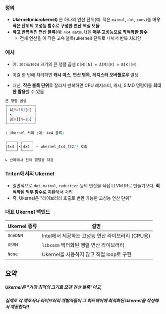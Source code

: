 ### 정의

- **Ukernel(microkernel)** 은 하나의 연산 단위(예: 작은 `matmul`, `dot`, `conv`)를 **매우 작은 단위의 고성능 함수로 구성한 연산 핵심 모듈**
- **작고 반복적인 연산 블록**(예: `4x4 matmul`)을 **매우 고성능으로 최적화한 함수**
	- 전체 연산을 이 작은 고속 블록(ukernel) 단위로 나눠서 반복 처리함

### 예시
- 예: `1024x1024` 크기의 큰 행렬 곱셈
	`C[M][N] = A[M][K] × B[K][N]`

- 이걸 한 번에 처리하면 **캐시 미스**, **연산 병목**, **레지스터 오버플로우** 발생
- 대신, **작은 블록 단위**로 잘라서 반복하면 CPU 레지스터, 캐시, SIMD 명령어를 **최대한 활용**할 수 있음
```css
큰 행렬 곱셈
┌────────────┐
│ A[M=16][K] │
│ ×          │
│ B[K][N=16] │
└────────────┘

↓ Ukernel 처리 (예: 4x4 블록)

┌────┐ ┌────┐
│4x4 │×│4x4 │ ← ukernel_4x4_f32() 호출
└────┘ └────┘

↳ 반복해서 전체 행렬을 채움
```

### Triton에서의 Ukernel

- 일반적으로 `dot`, `matmul`, `reduction` 등의 연산을 직접 LLVM IR로 만들기보다, **최적화된 외부 함수로 치환**해서 처리
- 즉, Ukernel은 "라이브러리 호출로 변환 가능한 고성능 연산 단위"

### 대표 Ukernel 백엔드

|Ukernel 종류|설명|
|---|---|
|`OneDNN`|Intel에서 제공하는 고성능 연산 라이브러리 (CPU용)|
|`XSMM`|`libxsmm` 벡터화된 행렬 연산 라이브러리|
|`None`|Ukernel을 사용하지 않고 직접 loop로 구현|

## 요약
##### **Ukernel은 "가장 최적의 크기로 쪼갠 연산 블록"이고**,
##### 실제로 **각 제조사나 라이브러리 개발자들이 그 하드웨어에 최적화된 Ukernel을 작성해서 제공**한다!!